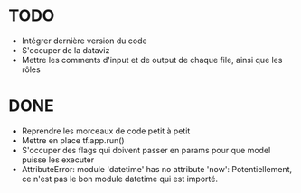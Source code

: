 # TODO
- Intégrer dernière version du code
- S'occuper de la dataviz
- Mettre les comments d'input et de output de chaque file, ainsi que les rôles

# DONE
- Reprendre les morceaux de code petit à petit
- Mettre en place tf.app.run()
- S'occuper des flags qui doivent passer en params pour que model puisse les executer
- AttributeError: module 'datetime' has no attribute 'now': Potentiellement, ce n'est pas le bon module datetime qui est importé.
